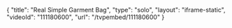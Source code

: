 {
    "title": "Real Simple Garment Bag",
    "type": "solo",
    "layout": "iframe-static",
    "videoId": "111180600",
    "url": "\/tvpembed\/111180600"
}